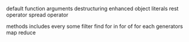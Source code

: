 default function arguments
destructuring
enhanced object literals
rest operator
spread operator

methods
includes
every
some
filter
find
for in 
for of
for each
generators
map
reduce
